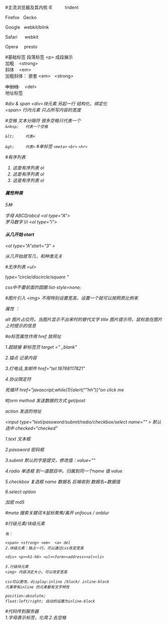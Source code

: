 #主流浏览器及其内核
IE      &nbsp;   &nbsp;&nbsp;&nbsp;&nbsp;&nbsp;&nbsp;  trident

Firefox     &nbsp; Gecko

Google   &nbsp;  webkit/blink

Safari  &nbsp;&nbsp;&nbsp;&nbsp;  webkit

Opera   &nbsp; &nbsp; presto




#基础标签
段落标签 &lt;p&gt;  成段展示  <br>
加粗  &nbsp;&nbsp; &lt;strong&gt;<br>
斜体  &nbsp;&nbsp; &lt;em&gt;<br>
加粗斜体： 嵌套  &lt;em&gt; &nbsp; &lt;strong&gt;<br>


 <del>中划线  </del>   &nbsp;&nbsp;&nbsp;  &lt;del&gt;            
地址标签     <address> 


#div & span
&lt;div&gt;块元素  另起一行  结构化、绑定化<br>
&lt;span&gt; 行内元素    只占所写内容的宽度
   
#空格
文本分隔符 很多空格只代表一个<br>
``&nbsp;   代表一个空格 ``

``&lt;     代表<``

``&gt;     代表>``
#单标签
``<meta>``
``<br>``
``<hr>``

#有序列表
<ol>
<li >这是有序列表 ol </li>
<li >这是有序列表 ol </li>
<li >这是有序列表 ol </li>
</ol>
<h4>属性种类</h4>  
5种

字母 ABCD/abcd   &lt;ol type="A"&gt; <br>
罗马数字 I/i   &lt;ol type="i"&gt;

<h4>从几开始 start </h4>
 &lt;ol type="A"start="3" &gt; 
 <p>从几开始就写几，和种类无关 </p>
 
#无序列表
&lt;ul&gt;

type="circle/discircle/square "

css中不要前面的圆圈 list-style=none;


#图片引入
&lt;img&gt;
不用特别设置宽高，设置一个就可以按照原比例来
 
 属性 ：
 
alt  图片占位符。当图片显示不出来时的替代文字
title 图片提示符。鼠标放在图片上时提示的信息

#a标签属性作用
href 放网址

1.超链接  新标签页 target =" _blank"

2.锚点 记录内容 

3.打电话,发邮件   href="tel:18768117821"

4.协议限定符

死循环  href="javascript;while(1){alert(""hh")}"on click me 

#form 
method 发送数据的方式 get/post




action 发送的地址 


&lt;input type="text/password/submit/radio/checkbox/select  name="" &gt;
默认选中 checked="checked"

1.text 文本框

2.password 密码框

3.submit 默认的字是提交，修改值：value="" 

4.radio 单选框  到一道题目中。归属到同一个name  值 value 

5.checkbox  复选框
name 数据名  后端收到 数据名=数据值 

6.select     option 

加密 md5


#meta
<meta content="clothes" name="keywords">
  <meta content="this is the clothes you will like" name="description">
  搜索关键词
  #鼠标聚焦/离开
  onfocus / onblur
  
  
#行级元素/块级元素
```1.行级元素：内容决定所占位置，不能改变宽高
有：

<span> <strong> <em>  <a> del
2.块级元素：独占一行，可以通过css改变宽高

<div> <p><h1-h6> <ul><form><address><ol><li>

3.行级块元素   
<img> 内容决定大小，可以改变宽高

css可以更改，display:inline /block/ inline-block 
凡事带有inline 的元素都有文字特性

position:absolute;
float:left/right; 自动的设置为inline-block
```
#代码传到服务器    
1.字母表示标签，化简
2.去空格

